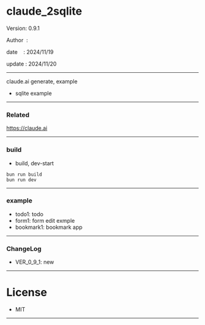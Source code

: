 ﻿# claude_2sqlite

 Version: 0.9.1

 Author  :
 
 date    : 2024/11/19

 update :  2024/11/20  

***

claude.ai generate, example

* sqlite example

***
### Related

https://claude.ai

***
### build

* build, dev-start

```
bun run build
bun run dev
```

***
### example

* todo1: todo
* form1: form edit exmple
* bookmark1: bookmark app

***
### ChangeLog

* VER_0_9_1: new

*** 
# License

* MIT

***


